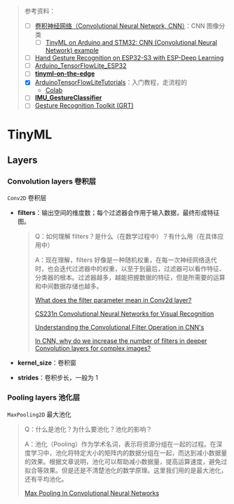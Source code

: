 > 参考资料：
>
> - [ ] [卷积神经网络（Convolutional Neural Network, CNN）](https://www.tensorflow.org/tutorials/images/cnn?hl=zh-cn)：CNN 图像分类
>   - [ ] [TinyML on Arduino and STM32: CNN (Convolutional Neural Network) example](https://eloquentarduino.github.io/2020/11/tinyml-on-arduino-and-stm32-cnn-convolutional-neural-network-example/)
> - [ ] [Hand Gesture Recognition on ESP32-S3 with ESP-Deep Learning](https://blog.espressif.com/hand-gesture-recognition-on-esp32-s3-with-esp-deep-learning-176d7e13fd37)
> - [ ] [Arduino_TensorFlowLite_ESP32](https://github.com/tanakamasayuki/Arduino_TensorFlowLite_ESP32)
> - [ ] **[tinyml-on-the-edge](https://github.com/jaredmaks/tinyml-on-the-edge)**
> - [x] [ArduinoTensorFlowLiteTutorials](https://github.com/arduino/ArduinoTensorFlowLiteTutorials)：入门教程，走流程的
>   - [Colab](https://colab.research.google.com/drive/17_voeGDplhO8GryyTaQzbJBtodRqaOqr#scrollTo=9J33uwpNtAku)
> - [ ] **[IMU_GestureClassifier](https://github.com/humberto-trujillo/IMU_GestureClassifier)**
> - [ ] [Gesture Recognition Toolkit (GRT)](https://github.com/nickgillian/grt)

# TinyML

## Layers

### **Convolution layers 卷积层**

`Conv2D` 卷积层

- **filters**：输出空间的维度数；每个过滤器会作用于输入数据，最终形成特征图。

  > Q：如何理解 filters？是什么（在数学过程中）？有什么用（在具体应用中）
  >
  > A：现在理解，filters 好像是一种随机权重，在每一次神经网络迭代时，也会迭代过滤器中的权重，以至于到最后，过滤器可以看作特征、分类器的根本。过滤器越多，越能把握数据的特征，但是所需要的运算和中间数据存储也越多。
  >
  > [What does the filter parameter mean in Conv2d layer?](https://stackoverflow.com/questions/67439067/what-does-the-filter-parameter-mean-in-conv2d-layer)
  >
  > [CS231n Convolutional Neural Networks for Visual Recognition](https://cs231n.github.io/)
  >
  > [Understanding the Convolutional Filter Operation in CNN's](https://medium.com/advanced-deep-learning/cnn-operation-with-2-kernels-resulting-in-2-feature-mapsunderstanding-the-convolutional-filter-c4aad26cf32)
  >
  > [In CNN, why do we increase the number of filters in deeper Convolution layers for complex images?](https://datascience.stackexchange.com/questions/55545/in-cnn-why-do-we-increase-the-number-of-filters-in-deeper-convolution-layers-fo)

- **kernel_size**：卷积窗

- **strides**：卷积步长，一般为 1



### Pooling layers 池化层

`MaxPooling2D` 最大池化

> Q：什么是池化？为什么要池化？池化的影响？
>
> A：池化（Pooling）作为学术名词，表示将资源分组在一起的过程。在深度学习中，池化将特定大小的矩阵内的数据分组在一起，而达到减小数据量的效果。根据文章说明，池化可以帮助减小数据量，提高运算速度，避免过拟合等效果。但是还是不清楚池化的数学原理。这里我们用的是最大池化，还有平均池化。
>
> [Max Pooling In Convolutional Neural Networks](https://deeplizard.com/learn/video/ZjM_XQa5s6s)